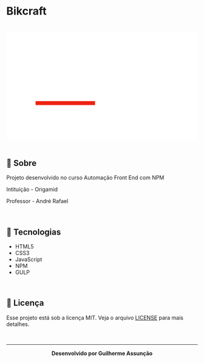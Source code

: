 # Bikcraft

<br>

<div align="center">
  <img src="public/img/bikcraft-gulp-github.svg" alt="Bikcraft">
</div>

<br>

## :bookmark_tabs: Sobre

Projeto desenvolvido no curso Automação Front End com NPM

Intituição - Origamid

Professor - André Rafael

<br>

## :rocket: Tecnologias

- HTML5
- CSS3
- JavaScript
- NPM
- GULP


<br>

## :green_book: Licença 

Esse projeto está sob a licença MIT. Veja o arquivo [LICENSE](LICENSE) para mais detalhes.

<br>

---

<div align="center">
    <b>Desenvolvido por Guilherme Assunção</b>
</div>
